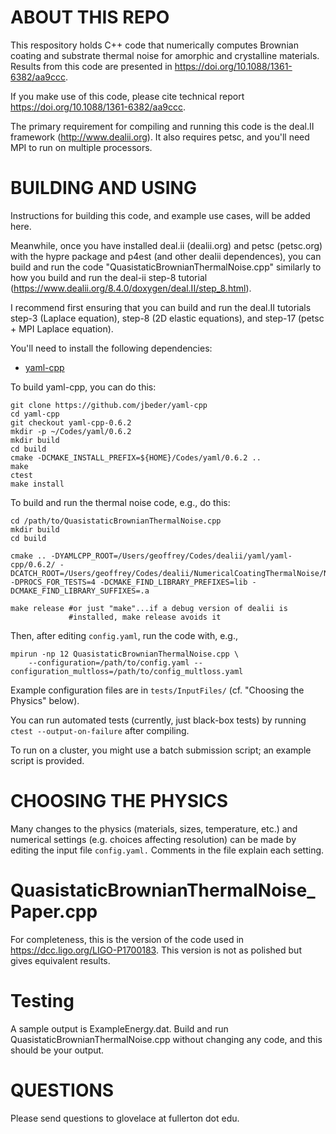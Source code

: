 ABOUT THIS REPO
=====================

This respository holds C++ code that numerically computes Brownian coating and substrate thermal noise for amorphic and crystalline materials. Results from this code are presented in https://doi.org/10.1088/1361-6382/aa9ccc.

If you make use of this code, please cite technical report https://doi.org/10.1088/1361-6382/aa9ccc.

The primary requirement for compiling and running this code is the deal.II framework (http://www.dealii.org). It also requires petsc, and you'll need MPI to run on multiple processors.

BUILDING AND USING
=====================

Instructions for building this code, and example use cases, will be added here.

Meanwhile, once you have installed deal.ii (dealii.org) and petsc (petsc.org) with the hypre package and p4est (and other dealii dependences), you can build and run the code "QuasistaticBrownianThermalNoise.cpp" similarly to how you build and run the deal-ii step-8 tutorial (https://www.dealii.org/8.4.0/doxygen/deal.II/step_8.html).

I recommend first ensuring that you can build and run the deal.II tutorials step-3 (Laplace equation), step-8 (2D elastic equations), and step-17 (petsc + MPI Laplace equation).

You'll need to install the following dependencies:
  * [yaml-cpp](https://github.com/jbeder/yaml-cpp)
  
To build yaml-cpp, you can do this:
```
git clone https://github.com/jbeder/yaml-cpp
cd yaml-cpp
git checkout yaml-cpp-0.6.2
mkdir -p ~/Codes/yaml/0.6.2
mkdir build
cd build
cmake -DCMAKE_INSTALL_PREFIX=${HOME}/Codes/yaml/0.6.2 ..
make
ctest
make install
```

To build and run the thermal noise code, e.g., do this:

```
cd /path/to/QuasistaticBrownianThermalNoise.cpp
mkdir build
cd build

cmake .. -DYAMLCPP_ROOT=/Users/geoffrey/Codes/dealii/yaml/yaml-cpp/0.6.2/ -DCATCH_ROOT=/Users/geoffrey/Codes/dealii/NumericalCoatingThermalNoise/NumericalCoatingThermalNoise/external/ -DPROCS_FOR_TESTS=4 -DCMAKE_FIND_LIBRARY_PREFIXES=lib -DCMAKE_FIND_LIBRARY_SUFFIXES=.a

make release #or just "make"...if a debug version of dealii is 
             #installed, make release avoids it
```

Then, after editing `config.yaml`, run the code with, e.g.,

```
mpirun -np 12 QuasistaticBrownianThermalNoise.cpp \
    --configuration=/path/to/config.yaml --configuration_multloss=/path/to/config_multloss.yaml
```

Example configuration files are in `tests/InputFiles/` (cf. "Choosing the Physics" below). 

You can run automated tests (currently, just black-box tests) by running 
`ctest --output-on-failure` after compiling.

To run on a cluster, you might use a batch submission script; an example 
script is provided.

CHOOSING THE PHYSICS
=====================
Many changes to the physics (materials, sizes, temperature, etc.) 
and numerical settings (e.g. choices affecting resolution) can be made by editing the input file `config.yaml.`
Comments in the file explain each setting.

QuasistaticBrownianThermalNoise_Paper.cpp
============================================

For completeness, this is the version of the code used in https://dcc.ligo.org/LIGO-P1700183. This version is not as polished but gives equivalent results.

Testing
============================================
A sample output is ExampleEnergy.dat. Build and run QuasistaticBrownianThermalNoise.cpp without 
changing any code, and this should be your output.

QUESTIONS
===========================================
Please send questions to glovelace at fullerton dot edu.
